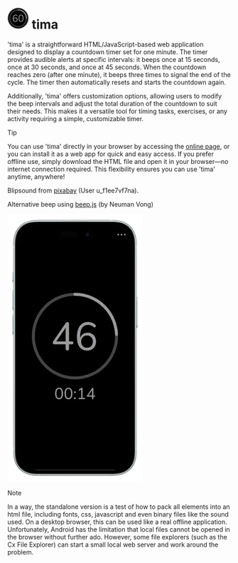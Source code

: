 # <img src="assets/icon.svg" width="48" height="48"> tima
'tima' is a straightforward HTML/JavaScript-based web application designed to display a countdown timer set for one minute. The timer provides audible alerts at specific intervals: it beeps once at 15 seconds, once at 30 seconds, and once at 45 seconds. When the countdown reaches zero (after one minute), it beeps three times to signal the end of the cycle. The timer then automatically resets and starts the countdown again.

Additionally, 'tima' offers customization options, allowing users to modify the beep intervals and adjust the total duration of the countdown to suit their needs. This makes it a versatile tool for timing tasks, exercises, or any activity requiring a simple, customizable timer.

> [!TIP]
> You can use 'tima' directly in your browser by accessing the [online page](https://zenziwerken.github.io/tima/), or you can install it as a web app for quick and easy access. If you prefer offline use, simply download the HTML file and open it in your browser—no internet connection required. This flexibility ensures you can use 'tima' anytime, anywhere!

Blipsound from [pixabay](https://pixabay.com/de/sound-effects/blip-131856/) (User u_f1ee7vf7na).

Alternative beep using [beep.js](https://github.com/luciferous/beepjs/blob/master/beep.js) (by Neuman Vong)


<img src="assets/screenshot.webp" height="600">

> [!NOTE]
> In a way, the standalone version is a test of how to pack all elements into an html file, including fonts, css, javascript and even binary files like the sound used. On a desktop browser, this can be used like a real offline application. Unfortunately, Android has the limitation that local files cannot be opened in the browser without further ado. However, some file explorers (such as the Cx File Explorer) can start a small local web server and work around the problem.
